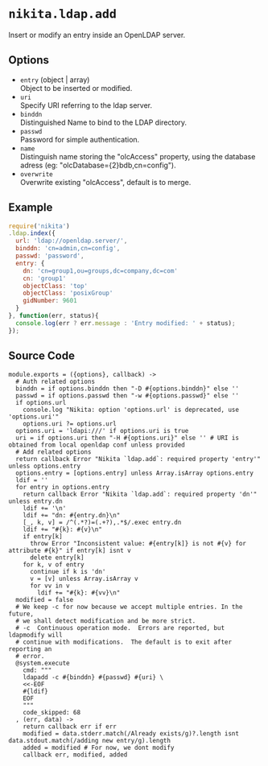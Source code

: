 
# `nikita.ldap.add`

Insert or modify an entry inside an OpenLDAP server.   

## Options

* `entry` (object | array)   
  Object to be inserted or modified.   
* `uri`   
  Specify URI referring to the ldap server.   
* `binddn`   
  Distinguished Name to bind to the LDAP directory.   
* `passwd`   
  Password for simple authentication.   
* `name`   
  Distinguish name storing the "olcAccess" property, using the database adress
  (eg: "olcDatabase={2}bdb,cn=config").   
* `overwrite`   
  Overwrite existing "olcAccess", default is to merge.   

## Example

```js
require('nikita')
.ldap.index({
  url: 'ldap://openldap.server/',
  binddn: 'cn=admin,cn=config',
  passwd: 'password',
  entry: {
    dn: 'cn=group1,ou=groups,dc=company,dc=com'
    cn: 'group1'
    objectClass: 'top'
    objectClass: 'posixGroup'
    gidNumber: 9601
  }
}, function(err, status){
  console.log(err ? err.message : 'Entry modified: ' + status);
});
```

## Source Code

    module.exports = ({options}, callback) ->
      # Auth related options
      binddn = if options.binddn then "-D #{options.binddn}" else ''
      passwd = if options.passwd then "-w #{options.passwd}" else ''
      if options.url
        console.log "Nikita: option 'options.url' is deprecated, use 'options.uri'"
        options.uri ?= options.url
      options.uri = 'ldapi:///' if options.uri is true
      uri = if options.uri then "-H #{options.uri}" else '' # URI is obtained from local openldap conf unless provided
      # Add related options
      return callback Error "Nikita `ldap.add`: required property 'entry'" unless options.entry
      options.entry = [options.entry] unless Array.isArray options.entry
      ldif = ''
      for entry in options.entry
        return callback Error "Nikita `ldap.add`: required property 'dn'" unless entry.dn
        ldif += '\n'
        ldif += "dn: #{entry.dn}\n"
        [_, k, v] = /^(.*?)=(.+?),.*$/.exec entry.dn
        ldif += "#{k}: #{v}\n"
        if entry[k]
          throw Error "Inconsistent value: #{entry[k]} is not #{v} for attribute #{k}" if entry[k] isnt v
          delete entry[k]
        for k, v of entry
          continue if k is 'dn'
          v = [v] unless Array.isArray v
          for vv in v
            ldif += "#{k}: #{vv}\n"
      modified = false
      # We keep -c for now because we accept multiple entries. In the future, 
      # we shall detect modification and be more strict.
      # -c  Continuous operation mode.  Errors are reported, but ldapmodify will
      # continue with modifications.  The default is to exit after reporting an
      # error.
      @system.execute
        cmd: """
        ldapadd -c #{binddn} #{passwd} #{uri} \
        <<-EOF
        #{ldif}
        EOF
        """
        code_skipped: 68
      , (err, data) ->
        return callback err if err
        modified = data.stderr.match(/Already exists/g)?.length isnt data.stdout.match(/adding new entry/g).length
        added = modified # For now, we dont modify
        callback err, modified, added
